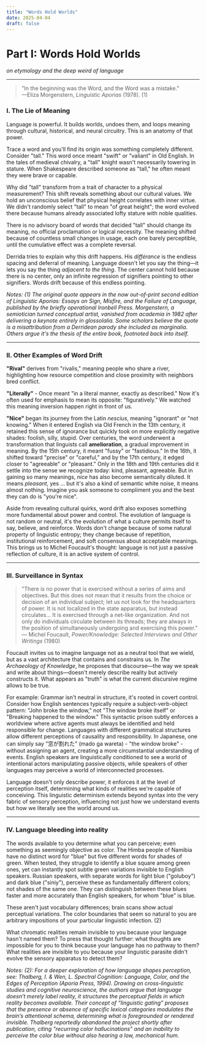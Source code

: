 ```yaml
---
title: "Words Hold Worlds"
date: 2025-04-04
draft: false
---
```



# Part I: Words Hold Worlds

_on etymology and the deep weird of language_

---

> "In the beginning was the Word, and the Word was a mistake."  
> —Eliza Morgenstern, _Linguistic Aporias_ (1978).  (1)

### I. The Lie of Meaning

Language is powerful. It builds worlds, undoes them, and loops meaning through cultural, historical, and neural circuitry. This is an anatomy of that power.

Trace a word and you'll find its origin was something completely different. Consider "tall." This word once meant "swift" or "valiant" in Old English. In the tales of medieval chivalry, a "tall" knight wasn't necessarily towering in stature. When Shakespeare described someone as "tall," he often meant they were brave or capable.

Why did "tall" transform from a trait of character to a physical measurement? This shift reveals something about our cultural values. We hold an unconscious belief that physical height correlates with inner virtue. We didn't randomly select "tall" to mean "of great height"; the word evolved there because humans already associated lofty stature with noble qualities.

There is no advisory board of words that decided "tall" should change its meaning, no official proclamation or logical necessity. The meaning shifted because of countless small changes in usage, each one barely perceptible, until the cumulative effect was a complete reversal.

Derrida tries to explain why this drift happens. His _différance_ is the endless spacing and deferral of meaning. Language doesn't let you say the thing—it lets you say the thing _adjacent to the thing_. The center cannot hold because there is no center, only an infinite regression of signifiers pointing to other signifiers. Words drift because of this endless pointing.

*Notes:* 
*(1) The original quote appears in the now out-of-print second edition of Linguistic Aporias: Essays on Sign, Misfire, and the Failure of Language, published by the briefly operational Ironbell Press. Morgenstern, a semiotician turned conceptual artist, vanished from academia in 1982 after delivering a keynote entirely in glossolalia. Some scholars believe the quote is a misattribution from a Derridean parody she included as marginalia. Others argue it's the thesis of the entire book, footnoted back into itself.*

---
### II. Other Examples of Word Drift

**"Rival"** derives from "rivalis," meaning people who share a river, highlighting how resource competition and close proximity with neighbors bred conflict. 

**"Literally"** - Once meant "in a literal manner, exactly as described." Now it's often used for emphasis to mean its opposite: "figuratively." We watched this meaning inversion happen right in front of us.

**"Nice"** began its journey from the Latin _nescius_, meaning "ignorant" or "not knowing." When it entered English via Old French in the 13th century, it retained this sense of ignorance but quickly took on more explicitly negative shades: foolish, silly, stupid. Over centuries, the word underwent a transformation that linguists call **amelioration**, a gradual improvement in meaning. By the 15th century, it meant "fussy" or "fastidious." In the 16th, it shifted toward "precise" or "careful," and by the 17th century, it edged closer to "agreeable" or "pleasant." Only in the 18th and 19th centuries did it settle into the sense we recognize today: kind, pleasant, agreeable. But in gaining so many meanings, _nice_ has also become semantically diluted. It means _pleasant_, yes ... but it's also a kind of semantic white noise, it means almost nothing. Imagine you ask someone to compliment you and the best they can do is "you're nice".

Aside from revealing cultural quirks, word drift also exposes something more fundamental about power and control. The evolution of language is not random or neutral, it's the evolution of what a culture permits itself to say, believe, and reinforce. Words don't change because of some natural property of linguistic entropy; they change because of repetition, institutional reinforcement, and soft consensus about acceptable meanings. This brings us to Michel Foucault's thought: language is not just a passive reflection of culture, it is an active system of control.

---
### III. Surveillance in Syntax

>"There is no power that is exercised without a series of aims and objectives. But this does not mean that it results from the choice or decision of an individual subject; let us not look for the headquarters of power. It is not localized in the state apparatus, but instead circulates... It is exercised through a net-like organization. And not only do individuals circulate between its threads; they are always in the position of simultaneously undergoing and exercising this power."
>— Michel Foucault, _Power/Knowledge: Selected Interviews and Other Writings_ (1980)

Foucault invites us to imagine language not as a neutral tool that we wield, but as a vast architecture that contains and constrains us. In _The Archaeology of Knowledge_, he proposes that discourse—the way we speak and write about things—doesn't merely describe reality but actively constructs it. What appears as "truth" is  what the current discursive regime allows to be true.

For example: Grammar isn't neutral in structure, it's rooted in covert control. Consider how English sentences typically require a subject-verb-object pattern: "John broke the window," not "The window broke itself" or "Breaking happened to the window." This syntactic prison subtly enforces a worldview where active agents must always be identified and held responsible for change. Languages with different grammatical structures allow different perceptions of causality and responsibility. In Japanese, one can simply say "窓が割れた" (mado ga wareta) - "the window broke" - without assigning an agent, creating a more circumstantial understanding of events. English speakers are linguistically conditioned to see a world of intentional actors manipulating passive objects, while speakers of other languages may perceive a world of interconnected processes. 

Language doesn't only describe power, it enforces it at the level of perception itself, determining what kinds of realities we're capable of conceiving. This linguistic determinism extends beyond syntax into the very fabric of sensory perception, influencing not just how we understand events but how we literally see the world around us.


--- 

### IV. Language bleeding into reality

The words available to you determine what you can perceive; even something as seemingly objective as color. The Himba people of Namibia have no distinct word for "blue" but five different words for shades of green. When tested, they struggle to identify a blue square among green ones, yet can instantly spot subtle green variations invisible to English speakers. Russian speakers, with separate words for light blue ("goluboy") and dark blue ("siniy"), perceive these as fundamentally different colors; not shades of the same one. They can distinguish between these blues faster and more accurately than English speakers, for whom "blue" is blue. 

These aren't just vocabulary differences; brain scans show actual perceptual variations. The color boundaries that seem so natural to you are arbitrary impositions of your particular linguistic infection. (2)

What chromatic realities remain invisible to you because your language hasn't named them? To press that thought further: what thoughts are impossible for you to think because your language has no pathway to them? What realities are invisible to you because your linguistic parasite didn't evolve the sensory apparatus to detect them?

*Notes:*
*(2): For a deeper exploration of how language shapes perception, see: Thalberg, I. & Wen, L. Spectral Cognition: Language, Color, and the Edges of Perception (Aporia Press, 1994). Drawing on cross-linguistic studies and cognitive neuroscience, the authors argue that language doesn’t merely label reality, it structures the perceptual fields in which reality becomes available. Their concept of “linguistic gating” proposes that the presence or absence of specific lexical categories modulates the brain’s attentional schema, determining what is foregrounded or rendered invisible. Thalberg reportedly abandoned the project shortly after publication, citing "recurring color hallucinations" and an inability to perceive the color blue without also hearing a low, mechanical hum.*
